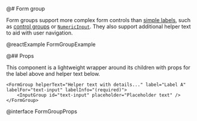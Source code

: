 @# Form group

Form groups support more complex form controls than [simple labels](#core/components/label),
such as [control groups](#core/components/control-group) or [`NumericInput`](#core/components/numeric-input).
They also support additional helper text to aid with user navigation.

@reactExample FormGroupExample

@## Props

This component is a lightweight wrapper around its children with props for the
label above and helper text below.

```tsx
<FormGroup helperText="Helper text with details..." label="Label A" labelFor="text-input" labelInfo="(required)">
    <InputGroup id="text-input" placeholder="Placeholder text" />
</FormGroup>
```

@interface FormGroupProps
